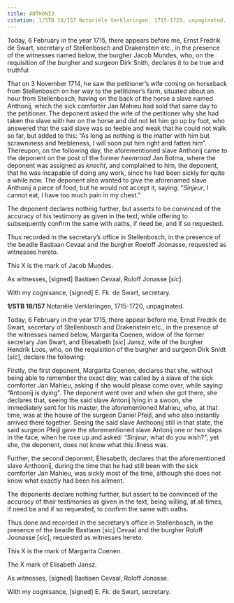 ```yaml
---
title: ANTHONIJ
citation: 1/STB 18/157 Notariële Verklaringen, 1715-1720, unpaginated.
---
```


Today, 6 February in the year 1715, there appears before me, Ernst Fredrik de Swart, secretary of Stellenbosch and Drakenstein etc., in the presence of the witnesses named below, the burgher Jacob Mundes, who, on the requisition of the burgher and surgeon Dirk Snith, declares it to be true and truthful:

That on 3 November 1714, he saw the petitioner’s wife coming on horseback from Stellenbosch on her way to the petitioner’s farm, situated about an hour from Stellenbosch, having on the back of the horse a slave named Anthonij, which the sick comforter Jan Mahieu had sold that same day to the petitioner. The deponent asked the wife of the petitioner why she had taken the slave with her on the horse and did not let him go up by foot, who answered that the said slave was so feeble and weak that he could not walk so far, but added to this: “As long as nothing is the matter with him but scrawniness and feebleness, I will soon put him right and fatten him”. Thereupon, on the following day, the aforementioned slave Anthonij came to the deponent on the post of the former *heemraad* Jan Botma, where the deponent was assigned as *knecht*, and complained to him, the deponent, that he was incapable of doing any work, since he had been sickly for quite a while now. The deponent also wanted to give the aforenamed slave Anthonij a piece of food, but he would not accept it, saying: “*Sinjeur*, I cannot eat, I have too much pain in my chest.”

The deponent declares nothing further, but asserts to be convinced of the accuracy of his testimony as given in the text, while offering to subsequently confirm the same with oaths, if need be, and if so requested.

Thus recorded in the secretary’s office in Stellenbosch, in the presence of the beadle Bastiaan Cevaal and the burgher Roeloff Joonasse, requested as witnesses hereto.

This X is the mark of Jacob Mundes.

As witnesses, \[signed\] Bastiaen Cevaal, Roloff Jonasse \[*sic*\].

With my cognisance, \[signed\] E. Fk. de Swart, secretary.

**1/STB 18/157** Notariële Verklaringen, 1715-1720, unpaginated.

Today, 6 February in the year 1715, there appear before me, Ernst Fredrik de Swart, secretary of Stellenbosch and Drakenstein etc., in the presence of the witnesses named below, Margarita Coenen, widow of the former secretary Jan Swart, and Eliesabeth \[*sic*\] Jansz, wife of the burgher Hendrik Loos, who, on the requisition of the burgher and surgeon Dirk Snidt \[*sic*\], declare the following:

Firstly, the first deponent, Margarita Coenen, declares that she, without being able to remember the exact day, was called by a slave of the sick comforter Jan Mahieu, asking if she would please come over, while saying: “Antoonij is dying”. The deponent went over and when she got there, she declares that, seeing the said slave Antonij lying in a swoon, she immediately sent for his master, the aforementioned Mahieu, who, at that time, was at the house of the surgeon Daniel Pfeijl, and who also instantly arrived there together. Seeing the said slave Anthoonij still in that state, the said surgeon Pfeijl gave the aforementioned slave Antonij one or two slaps in the face, when he rose up and asked: “*Sinjeur*, what do you wish?”; yet she, the deponent, does not know what this illness was.

Further, the second deponent, Eliesabeth, declares that the aforementioned slave Anthoonij, during the time that he had still been with the sick comforter Jan Mahieu, was sickly most of the time, although she does not know what exactly had been his ailment.

The deponents declare nothing further, but assert to be convinced of the accuracy of their testimonies as given in the text, being willing, at all times, if need be and if so requested, to confirm the same with oaths.

Thus done and recorded in the secretary’s office in Stellenbosch, in the presence of the beadle Bastiaan \[*sic*\] Cevaal and the burgher Roloff Joonasse \[*sic*\], requested as witnesses hereto.

This X is the mark of Margarita Coenen.

The X mark of Elisabeth Jansz.

As witnesses, \[signed\] Bastiaen Cevaal, Roloff Jonasse.

With my cognisance, \[signed\] E. Fk. de Swart, secretary.